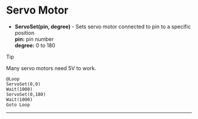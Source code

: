# Servo Motor

- **ServoSet(pin, degree)** - Sets servo motor connected to pin to a specific position<br>
**pin:** pin number  <br>
**degree:**  0 to 180

> [!TIP] 
> Many servo motors need 5V to work.

```basic
@Loop
ServoSet(0,0)
Wait(1000)
ServoSet(0,180)
Wait(1000)
Goto Loop
```
---
